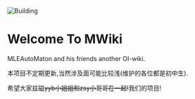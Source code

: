 ![Building](https://img.shields.io/badge/build-passing-brightgreen.svg)

# Welcome To MWiki

MLEAutoMaton and his friends another OI-wiki.

本项目不定期更新,当然涉及面可能比较浅(维护的各位都是初中生).

希望大家兹磁~~yyb小姐姐和zsy小哥哥在一起!~~我们的项目!
